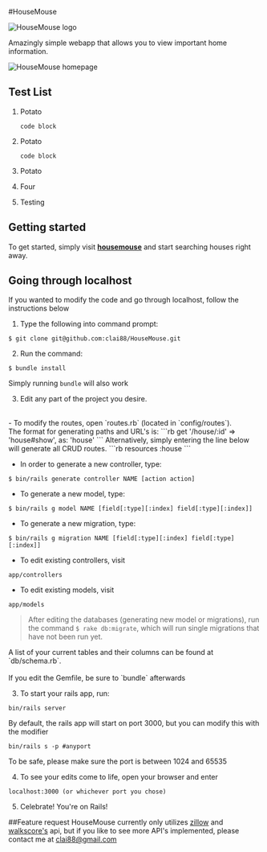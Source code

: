 #HouseMouse

![HouseMouse logo](http://i.imgur.com/IdyzFk7.jpg)

Amazingly simple webapp that allows you to view important home information.

![HouseMouse homepage](http://i.imgur.com/CwrdiAx.png)

## Test List
1. Potato
    ```
    code block
    ```
2. Potato
    ```
    code block
    ```

3. Potato
4. Four
5. Testing

## Getting started

To get started, simply visit [**housemouse**](https://housemouse.herokuapp.com/) and start searching houses right away.

## Going through localhost

If you wanted to modify the code and go through localhost, follow the instructions below

1. Type the following into command prompt:
```
$ git clone git@github.com:clai88/HouseMouse.git
```

2. Run the command:
```
$ bundle install
```
Simply running `bundle` will also work

3. Edit any part of the project you desire.
<br />
- To modify the routes, open `routes.rb` (located in `config/routes`).
<br />
The format for generating paths and URL's is:
```rb
get '/house/:id' => 'house#show', as: 'house'
```
Alternatively, simply entering the line below will generate all CRUD routes.
```rb
resources :house
```

- In order to generate a new controller, type:
```
$ bin/rails generate controller NAME [action action]
```
- To generate a new model, type:
```
$ bin/rails g model NAME [field[:type][:index] field[:type][:index]]
```
- To generate a new migration, type:
```
$ bin/rails g migration NAME [field[:type][:index] field[:type][:index]]
```
- To edit existing controllers, visit
```
app/controllers
```
- To edit existing models, visit
```
app/models
```
>After editing the databases (generating new model or migrations), run the command `$ rake db:migrate`, which will run single migrations that have not been run yet.  
<bbr />
A list of your current tables and their columns can be found at `db/schema.rb`.
<br />
<br />
If you edit the Gemfile, be sure to `bundle` afterwards


3. To start your rails app, run:
```
bin/rails server
```

By default, the rails app will start on port 3000, but you can modify this with the modifier
```
bin/rails s -p #anyport
```

To be safe, please make sure the port is between 1024 and 65535

4. To see your edits come to life, open your browser and enter
```http
localhost:3000 (or whichever port you chose)
```
5. Celebrate! You're on Rails!

##Feature request
HouseMouse currently only utilizes [zillow](http://www.zillow.com/howto/api/APIOverview.htm) and [walkscore's](https://www.walkscore.com/professional/api.php) api, but if you like to see more API's implemented, please contact me at clai88@gmail.com
